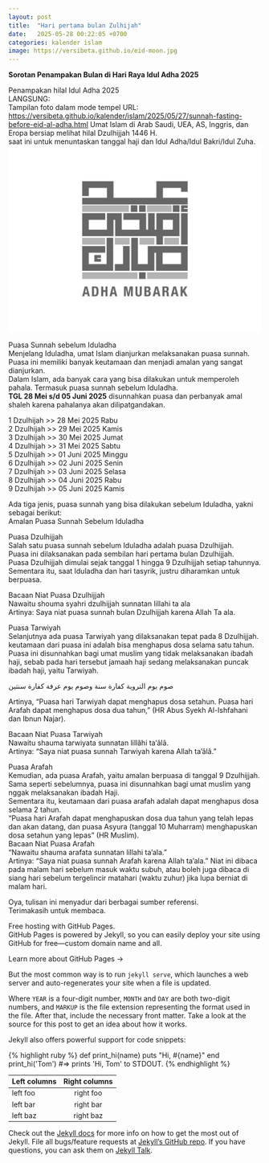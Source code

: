 ```yaml
---
layout: post
title:  "Hari pertama bulan Zulhijah"
date:   2025-05-28 00:22:05 +0700
categories: kalender islam
image: https://versibeta.github.io/eid-moon.jpg
---
```

**Sorotan Penampakan Bulan di Hari Raya Idul Adha 2025**

Penampakan hilal Idul Adha 2025  
LANGSUNG:  
Tampilan foto dalam mode tempel URL:  
https://versibeta.github.io/kalender/islam/2025/05/27/sunnah-fasting-before-eid-al-adha.html 
Umat Islam di Arab Saudi, UEA, AS, Inggris, dan Eropa bersiap melihat hilal Dzulhijjah 1446 H.  
saat ini untuk menuntaskan tanggal haji dan Idul Adha/Idul Bakri/Idul Zuha.    
![Puasa!](/eid-mubarak.jpeg "eid mubarak") 

Puasa Sunnah sebelum Iduladha  
Menjelang Iduladha, umat Islam dianjurkan melaksanakan puasa sunnah. Puasa ini memiliki banyak keutamaan dan menjadi amalan yang sangat dianjurkan.  
Dalam Islam, ada banyak cara yang bisa dilakukan untuk memperoleh pahala. Termasuk puasa sunnah sebelum Iduladha.  
__TGL 28 Mei s/d 05 Juni 2025__ disunnahkan puasa dan perbanyak amal shaleh karena pahalanya akan dilipatgandakan.  

1 Dzulhijah >> 28 Mei 2025 Rabu  
2 Dzulhijah >> 29 Mei 2025 Kamis  
3 Dzulhijah >> 30 Mei 2025 Jumat  
4 Dzulhijah >> 31 Mei 2025 Sabtu  
5 Dzulhijah >> 01 Juni 2025 Minggu  
6 Dzulhijah >> 02 Juni 2025 Senin  
7 Dzulhijah >> 03 Juni 2025 Selasa   
8 Dzulhijah >> 04 Juni 2025 Rabu  
9 Dzulhijah >> 05 Juni 2025 Kamis   

Ada tiga jenis, puasa sunnah yang bisa dilakukan sebelum Iduladha, yakni sebagai berikut:   
Amalan Puasa Sunnah Sebelum Iduladha  

Puasa Dzulhijjah  
Salah satu puasa sunnah sebelum Iduladha adalah puasa Dzulhijjah.  
Puasa ini dilaksanakan pada sembilan hari pertama bulan Dzulhijjah.  
Puasa Dzulhijjah dimulai sejak tanggal 1 hingga 9 Dzulhijjah setiap tahunnya.  
Sementara itu, saat Iduladha dan hari tasyrik, justru diharamkan untuk berpuasa.  

Bacaan Niat Puasa Dzulhijjah  
Nawaitu shouma syahri dzulhijjah sunnatan lillahi ta ala  
Artinya: Saya niat puasa sunnah bulan Dzulhijjah karena Allah Ta ala.  

Puasa Tarwiyah  
Selanjutnya ada puasa Tarwiyah yang dilaksanakan tepat pada 8 Dzulhijjah. keutamaan dari puasa ini adalah bisa menghapus dosa selama satu tahun.  
Puasa ini disunnahkan bagi umat muslim yang tidak melaksanakan ibadah haji, sebab pada hari tersebut jamaah haji sedang melaksanakan puncak ibadah haji, yaitu Tarwiyah.  

صوم يوم التروية كفارة سنة وصوم يوم عرفة كفارة سنتين

Artinya, “Puasa hari Tarwiyah dapat menghapus dosa setahun. Puasa hari Arafah dapat menghapus dosa dua tahun,” (HR Abus Syekh Al-Ishfahani dan Ibnun Najar).

Bacaan Niat Puasa Tarwiyah  
Nawaitu shauma tarwiyata sunnatan lillâhi ta‘âlâ.  
Artinya: “Saya niat puasa sunnah Tarwiyah karena Allah ta’âlâ.”

Puasa Arafah  
Kemudian, ada puasa Arafah, yaitu amalan berpuasa di tanggal 9 Dzulhijjah. Sama seperti sebelumnya, puasa ini disunnahkan bagi umat muslim yang nggak melaksanakan ibadah Haji.  
Sementara itu, keutamaan dari puasa arafah adalah dapat menghapus dosa selama 2 tahun.  
“Puasa hari Arafah dapat menghapuskan dosa dua tahun yang telah lepas dan akan datang, dan puasa Asyura (tanggal 10 Muharram) menghapuskan dosa setahun yang lepas” (HR Muslim).  
Bacaan Niat Puasa Arafah  
“Nawaitu shauma arafata sunnatan lillahi ta’ala.”  
Artinya: “Saya niat puasa sunnah Arafah karena Allah ta’ala.” Niat ini dibaca pada malam hari sebelum masuk waktu subuh, atau boleh juga dibaca di siang hari sebelum tergelincir matahari (waktu zuhur) jika lupa berniat di malam hari.   

Oya, tulisan ini menyadur dari berbagai sumber referensi.  
Terimakasih untuk membaca.

Free hosting with GitHub Pages.  
GitHub Pages is powered by Jekyll, so you can easily deploy your site using GitHub for free—custom domain name and all.

Learn more about GitHub Pages →

But the most common way is to run `jekyll serve`, which launches a web server and auto-regenerates your site when a file is updated.

Where `YEAR` is a four-digit number, `MONTH` and `DAY` are both two-digit numbers, and `MARKUP` is the file extension representing the format used in the file. After that, include the necessary front matter. Take a look at the source for this post to get an idea about how it works.

Jekyll also offers powerful support for code snippets:

{% highlight ruby %}
def print_hi(name)
  puts "Hi, #{name}"
end
print_hi('Tom')
#=> prints 'Hi, Tom' to STDOUT.
{% endhighlight %}

| Left columns  | Right columns |
| ------------- |:-------------:|
| left foo      | right foo     |
| left bar      | right bar     |
| left baz      | right baz     |

Check out the [Jekyll docs][jekyll-docs] for more info on how to get the most out of Jekyll. File all bugs/feature requests at [Jekyll’s GitHub repo][jekyll-gh]. If you have questions, you can ask them on [Jekyll Talk][jekyll-talk].

[jekyll-docs]: https://jekyllrb.com/docs/home
[jekyll-gh]:   https://github.com/jekyll/jekyll
[jekyll-talk]: https://talk.jekyllrb.com/
